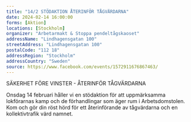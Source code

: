 ```yaml
---
title: "14/2 STÖDAKTION ÅTERINFÖR TÅGVÄRDARNA"
date: 2024-02-14 16:00:00
forms: [Aktion]
locations: [Stockholm]
organizer: "Arbetarmakt & Stoppa pendeltågskaoset"
addressName: "Lindhagensgatan 100"
streetAddress: "Lindhagensgatan 100" 
postalCode: "112 18"
addressRegion: "Stockholm"
addressCountry: "Sweden"
source: https://www.facebook.com/events/1572911676867463/
---
```

SÄKERHET FÖRE VINSTER - ÅTERINFÖR TÅGVÄRDARNA

Onsdag 14 februari håller vi en stödaktion för att uppmärksamma lokförarnas kamp och de förhandlingar som äger rum i Arbetsdomstolen. Kom och gör din röst hörd för ett återinförande av tågvärdarna och en kollektivtrafik värd namnet.
